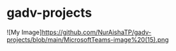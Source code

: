 # gadv-projects

![My Image]https://github.com/NurAishaTP/gadv-projects/blob/main/MicrosoftTeams-image%20(15).png
